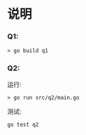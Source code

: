 # 说明
### Q1:

```
> go build q1
```

### Q2:
运行:
```
> go run src/q2/main.go
```

测试:
```
go test q2
```


